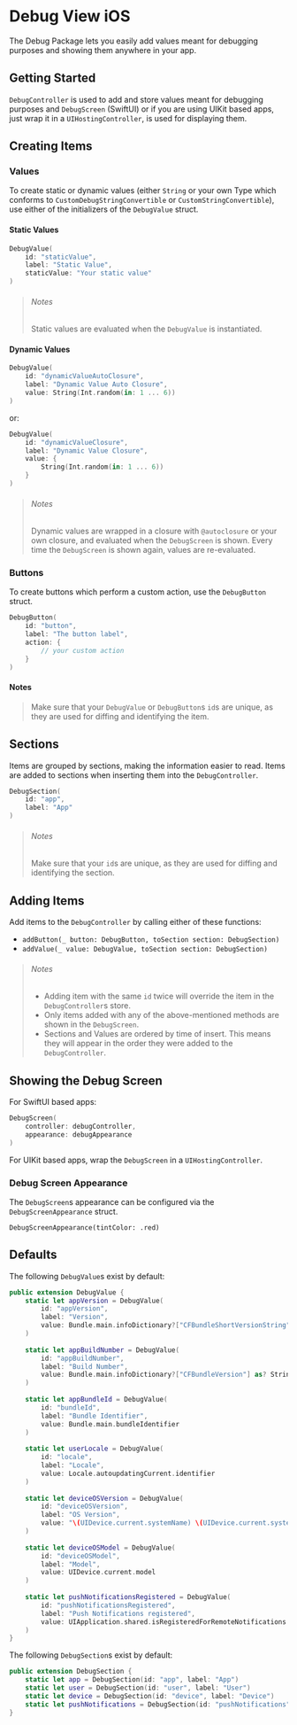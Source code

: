 # Debug View iOS

The Debug Package lets you easily add values meant for debugging purposes and showing them anywhere in your app.

## Getting Started

`DebugController` is used to add and store values meant for debugging purposes and `DebugScreen` (SwiftUI) or if you are using UIKit based apps, just wrap it in a `UIHostingController`, is used for displaying them.

## Creating Items
### Values

To create static or dynamic values (either `String` or your own Type which conforms to `CustomDebugStringConvertible` or `CustomStringConvertible`), use either of the initializers of the `DebugValue` struct.

#### Static Values

```swift
DebugValue(
    id: "staticValue",
    label: "Static Value",
    staticValue: "Your static value"
)
```
> ###### Notes
> Static values are evaluated when the `DebugValue` is instantiated.

#### Dynamic Values

```swift
DebugValue(
    id: "dynamicValueAutoClosure",
    label: "Dynamic Value Auto Closure",
    value: String(Int.random(in: 1 ... 6))
)
```

or:

```swift
DebugValue(
    id: "dynamicValueClosure",
    label: "Dynamic Value Closure",
    value: {
        String(Int.random(in: 1 ... 6))
    }
)
```

> ###### Notes
> Dynamic values are wrapped in a closure with `@autoclosure` or your own closure, and evaluated when the `DebugScreen` is shown. Every time the `DebugScreen` is shown again, values are re-evaluated.

### Buttons

To create buttons which perform a custom action, use the `DebugButton` struct.

```swift
DebugButton(
    id: "button",
    label: "The button label",
    action: {
        // your custom action
    }
)
```

#### Notes
> Make sure that your `DebugValue` or `DebugButton`s `id`s are unique, as they are used for diffing and identifying the item.

## Sections

Items are grouped by sections, making the information easier to read. Items are added to sections when inserting them into the `DebugController`.

```swift
DebugSection(
    id: "app",
    label: "App"
)
```

> ###### Notes
> Make sure that your `id`s are unique, as they are used for diffing and identifying the section.

## Adding Items

Add items to the `DebugController` by calling either of these functions:

- `addButton(_ button: DebugButton, toSection section: DebugSection)`
- `addValue(_ value: DebugValue, toSection section: DebugSection)`

> ###### Notes
> - Adding item with the same `id` twice will override the item in the `DebugController`s store.
> - Only items added with any of the above-mentioned methods are shown in the `DebugScreen`.
> - Sections and Values are ordered by time of insert. This means they will appear in the order they were added to the `DebugController`.

## Showing the Debug Screen

For SwiftUI based apps:

```swift
DebugScreen(
    controller: debugController,
    appearance: debugAppearance
)

```

For UIKit based apps, wrap the `DebugScreen` in a `UIHostingController`.

### Debug Screen Appearance
The `DebugScreen`s appearance can be configured via the `DebugScreenAppearance` struct.

```DebugScreenAppearance(tintColor: .red)```

## Defaults

The following `DebugValue`s exist by default:

```swift
public extension DebugValue {
    static let appVersion = DebugValue(
        id: "appVersion",
        label: "Version",
        value: Bundle.main.infoDictionary?["CFBundleShortVersionString"] as? String
    )
    
    static let appBuildNumber = DebugValue(
        id: "appBuildNumber",
        label: "Build Number",
        value: Bundle.main.infoDictionary?["CFBundleVersion"] as? String
    )
    
    static let appBundleId = DebugValue(
        id: "bundleId",
        label: "Bundle Identifier",
        value: Bundle.main.bundleIdentifier
    )
    
    static let userLocale = DebugValue(
        id: "locale",
        label: "Locale",
        value: Locale.autoupdatingCurrent.identifier
    )
    
    static let deviceOSVersion = DebugValue(
        id: "deviceOSVersion",
        label: "OS Version",
        value: "\(UIDevice.current.systemName) \(UIDevice.current.systemVersion)"
    )
    
    static let deviceOSModel = DebugValue(
        id: "deviceOSModel",
        label: "Model",
        value: UIDevice.current.model
    )
    
    static let pushNotificationsRegistered = DebugValue(
        id: "pushNotificationsRegistered",
        label: "Push Notifications registered",
        value: UIApplication.shared.isRegisteredForRemoteNotifications
    )
}
```

The following `DebugSection`s exist by default:

```swift
public extension DebugSection {
    static let app = DebugSection(id: "app", label: "App")
    static let user = DebugSection(id: "user", label: "User")
    static let device = DebugSection(id: "device", label: "Device")
    static let pushNotifications = DebugSection(id: "pushNotifications", label: "Push Notifications")
}

```

